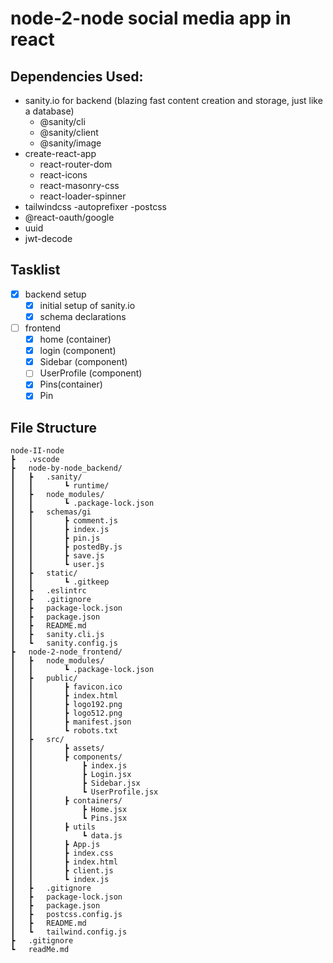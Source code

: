 # node-2-node social media app in react
## Dependencies Used:
- sanity.io for backend (blazing fast content creation and storage, just like a database)
    - @sanity/cli
    - @sanity/client
    - @sanity/image
- create-react-app
    - react-router-dom
    - react-icons
    - react-masonry-css
    - react-loader-spinner
- tailwindcss 
    -autoprefixer
    -postcss
- @react-oauth/google
- uuid
- jwt-decode

## Tasklist
- [x] backend setup
    - [x] initial setup of sanity.io
    - [x] schema declarations
- [ ] frontend
    - [x] home (container)
    - [x] login (component)
    - [x] Sidebar (component)
    - [ ] UserProfile (component)
    - [x] Pins(container)
    - [x] Pin
    
## File Structure
```
node-II-node
┣   .vscode
┣   node-by-node_backend/
┃   ┣   .sanity/
┃   ┃       ┗ runtime/
┃   ┣   node_modules/
┃   ┃       ┗ .package-lock.json
┃   ┣   schemas/gi
┃   ┃       ┣ comment.js
┃   ┃       ┣ index.js
┃   ┃       ┣ pin.js
┃   ┃       ┣ postedBy.js
┃   ┃       ┣ save.js
┃   ┃       ┗ user.js
┃   ┣   static/
┃   ┃       ┗ .gitkeep
┃   ┣   .eslintrc
┃   ┣   .gitignore
┃   ┣   package-lock.json
┃   ┣   package.json
┃   ┣   README.md
┃   ┣   sanity.cli.js
┃   ┗   sanity.config.js
┣   node-2-node_frontend/
┃   ┣   node_modules/
┃   ┃       ┗ .package-lock.json
┃   ┣   public/
┃   ┃       ┣ favicon.ico
┃   ┃       ┣ index.html
┃   ┃       ┣ logo192.png
┃   ┃       ┣ logo512.png
┃   ┃       ┣ manifest.json
┃   ┃       ┗ robots.txt
┃   ┣   src/
┃   ┃       ┣ assets/            
┃   ┃       ┣ components/
┃   ┃           ┣ index.js
┃   ┃           ┣ Login.jsx
┃   ┃           ┣ Sidebar.jsx
┃   ┃           ┗ UserProfile.jsx
┃   ┃       ┣ containers/
┃   ┃           ┣ Home.jsx
┃   ┃           ┗ Pins.jsx
┃   ┃       ┣ utils
┃   ┃           ┗ data.js
┃   ┃       ┣ App.js
┃   ┃       ┣ index.css
┃   ┃       ┣ index.html
┃   ┃       ┣ client.js
┃   ┃       ┗ index.js
┃   ┣   .gitignore
┃   ┣   package-lock.json
┃   ┣   package.json
┃   ┣   postcss.config.js
┃   ┣   README.md
┃   ┗   tailwind.config.js
┣   .gitignore
┗   readMe.md
```
